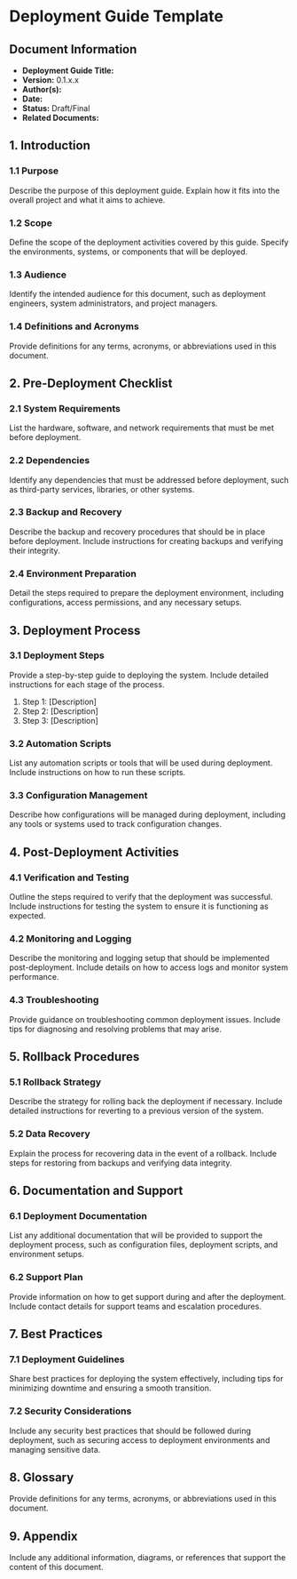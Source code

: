 
# Deployment Guide Template

## Document Information
- **Deployment Guide Title:** 
- **Version:** 0.1.x.x
- **Author(s):** 
- **Date:** 
- **Status:** Draft/Final
- **Related Documents:** 

## 1. Introduction
### 1.1 Purpose
Describe the purpose of this deployment guide. Explain how it fits into the overall project and what it aims to achieve.

### 1.2 Scope
Define the scope of the deployment activities covered by this guide. Specify the environments, systems, or components that will be deployed.

### 1.3 Audience
Identify the intended audience for this document, such as deployment engineers, system administrators, and project managers.

### 1.4 Definitions and Acronyms
Provide definitions for any terms, acronyms, or abbreviations used in this document.

## 2. Pre-Deployment Checklist
### 2.1 System Requirements
List the hardware, software, and network requirements that must be met before deployment.

### 2.2 Dependencies
Identify any dependencies that must be addressed before deployment, such as third-party services, libraries, or other systems.

### 2.3 Backup and Recovery
Describe the backup and recovery procedures that should be in place before deployment. Include instructions for creating backups and verifying their integrity.

### 2.4 Environment Preparation
Detail the steps required to prepare the deployment environment, including configurations, access permissions, and any necessary setups.

## 3. Deployment Process
### 3.1 Deployment Steps
Provide a step-by-step guide to deploying the system. Include detailed instructions for each stage of the process.

1. Step 1: [Description]
2. Step 2: [Description]
3. Step 3: [Description]

### 3.2 Automation Scripts
List any automation scripts or tools that will be used during deployment. Include instructions on how to run these scripts.

### 3.3 Configuration Management
Describe how configurations will be managed during deployment, including any tools or systems used to track configuration changes.

## 4. Post-Deployment Activities
### 4.1 Verification and Testing
Outline the steps required to verify that the deployment was successful. Include instructions for testing the system to ensure it is functioning as expected.

### 4.2 Monitoring and Logging
Describe the monitoring and logging setup that should be implemented post-deployment. Include details on how to access logs and monitor system performance.

### 4.3 Troubleshooting
Provide guidance on troubleshooting common deployment issues. Include tips for diagnosing and resolving problems that may arise.

## 5. Rollback Procedures
### 5.1 Rollback Strategy
Describe the strategy for rolling back the deployment if necessary. Include detailed instructions for reverting to a previous version of the system.

### 5.2 Data Recovery
Explain the process for recovering data in the event of a rollback. Include steps for restoring from backups and verifying data integrity.

## 6. Documentation and Support
### 6.1 Deployment Documentation
List any additional documentation that will be provided to support the deployment process, such as configuration files, deployment scripts, and environment setups.

### 6.2 Support Plan
Provide information on how to get support during and after the deployment. Include contact details for support teams and escalation procedures.

## 7. Best Practices
### 7.1 Deployment Guidelines
Share best practices for deploying the system effectively, including tips for minimizing downtime and ensuring a smooth transition.

### 7.2 Security Considerations
Include any security best practices that should be followed during deployment, such as securing access to deployment environments and managing sensitive data.

## 8. Glossary
Provide definitions for any terms, acronyms, or abbreviations used in this document.

## 9. Appendix
Include any additional information, diagrams, or references that support the content of this document.
